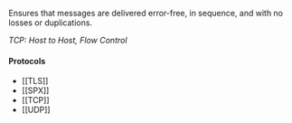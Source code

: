 Ensures that messages are delivered error-free, in sequence, and with no losses or duplications.

_TCP: Host to Host, Flow Control_
#### Protocols
- [[TLS]]
- [[SPX]]
- [[TCP]]
- [[UDP]]
